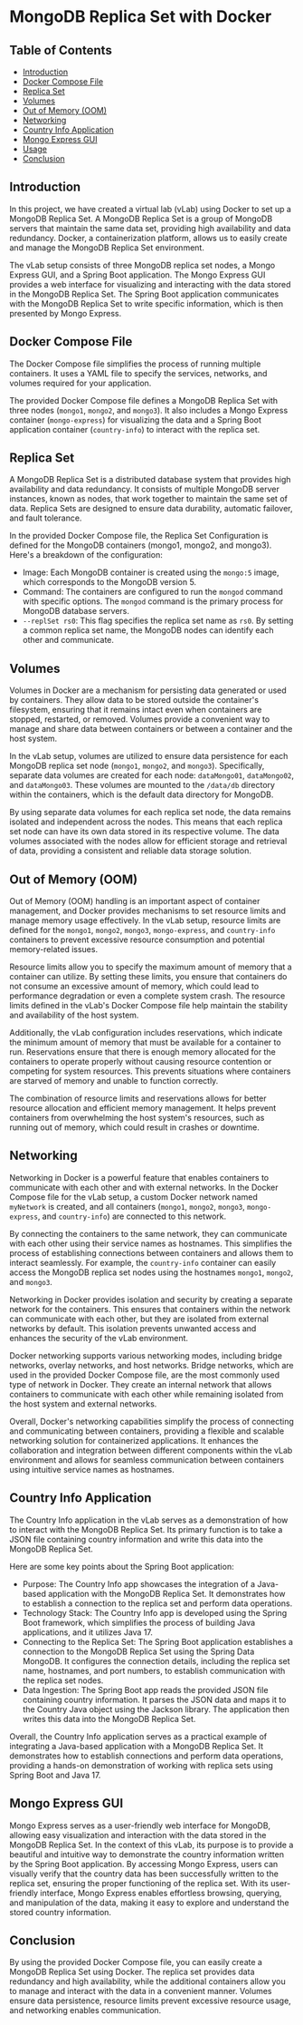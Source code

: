 # MongoDB Replica Set with Docker

<!-- Table of Contents -->
## Table of Contents
- [Introduction](#introduction)
- [Docker Compose File](#docker-compose-file)
- [Replica Set](#replica-set)
- [Volumes](#volumes)
- [Out of Memory (OOM)](#out-of-memory-oom)
- [Networking](#networking)
- [Country Info Application](#country-info-application)
- [Mongo Express GUI](#mongo-express-gui)
- [Usage](#usage)
- [Conclusion](#conclusion)

<!-- Introduction -->
## Introduction
In this project, we have created a virtual lab (vLab) using Docker to set up a MongoDB Replica Set. A MongoDB Replica Set is a group of MongoDB servers that maintain the same data set, providing high availability and data redundancy. Docker, a containerization platform, allows us to easily create and manage the MongoDB Replica Set environment.

The vLab setup consists of three MongoDB replica set nodes, a Mongo Express GUI, and a Spring Boot application. The Mongo Express GUI provides a web interface for visualizing and interacting with the data stored in the MongoDB Replica Set. The Spring Boot application communicates with the MongoDB Replica Set to write specific information, which is then presented by Mongo Express.

<!-- Docker Compose File -->
## Docker Compose File
The Docker Compose file simplifies the process of running multiple containers. It uses a YAML file to specify the services, networks, and volumes required for your application.

The provided Docker Compose file defines a MongoDB Replica Set with three nodes (`mongo1`, `mongo2`, and `mongo3`). It also includes a Mongo Express container (`mongo-express`) for visualizing the data and a Spring Boot application container (`country-info`) to interact with the replica set.

<!-- Replica Set -->
## Replica Set
A MongoDB Replica Set is a distributed database system that provides high availability and data redundancy. It consists of multiple MongoDB server instances, known as nodes, that work together to maintain the same set of data. Replica Sets are designed to ensure data durability, automatic failover, and fault tolerance.

In the provided Docker Compose file, the Replica Set Configuration is defined for the MongoDB containers (mongo1, mongo2, and mongo3). Here's a breakdown of the configuration:
- Image: Each MongoDB container is created using the `mongo:5` image, which corresponds to the MongoDB version 5.
- Command: The containers are configured to run the `mongod` command with specific options. The `mongod` command is the primary process for MongoDB database servers.
- `--replSet rs0`: This flag specifies the replica set name as `rs0`. By setting a common replica set name, the MongoDB nodes can identify each other and communicate.

<!-- Volumes -->
## Volumes
Volumes in Docker are a mechanism for persisting data generated or used by containers. They allow data to be stored outside the container's filesystem, ensuring that it remains intact even when containers are stopped, restarted, or removed. Volumes provide a convenient way to manage and share data between containers or between a container and the host system.

In the vLab setup, volumes are utilized to ensure data persistence for each MongoDB replica set node (`mongo1`, `mongo2`, and `mongo3`). Specifically, separate data volumes are created for each node: `dataMongo01`, `dataMongo02`, and `dataMongo03`. These volumes are mounted to the `/data/db` directory within the containers, which is the default data directory for MongoDB.

By using separate data volumes for each replica set node, the data remains isolated and independent across the nodes. This means that each replica set node can have its own data stored in its respective volume. The data volumes associated with the nodes allow for efficient storage and retrieval of data, providing a consistent and reliable data storage solution.

<!-- Out of Memory (OOM) -->
## Out of Memory (OOM)
Out of Memory (OOM) handling is an important aspect of container management, and Docker provides mechanisms to set resource limits and manage memory usage effectively. In the vLab setup, resource limits are defined for the `mongo1`, `mongo2`, `mongo3`, `mongo-express`, and `country-info` containers to prevent excessive resource consumption and potential memory-related issues.

Resource limits allow you to specify the maximum amount of memory that a container can utilize. By setting these limits, you ensure that containers do not consume an excessive amount of memory, which could lead to performance degradation or even a complete system crash. The resource limits defined in the vLab's Docker Compose file help maintain the stability and availability of the host system.

Additionally, the vLab configuration includes reservations, which indicate the minimum amount of memory that must be available for a container to run. Reservations ensure that there is enough memory allocated for the containers to operate properly without causing resource contention or competing for system resources. This prevents situations where containers are starved of memory and unable to function correctly.

The combination of resource limits and reservations allows for better resource allocation and efficient memory management. It helps prevent containers from overwhelming the host system's resources, such as running out of memory, which could result in crashes or downtime.

<!-- Networking -->
## Networking
Networking in Docker is a powerful feature that enables containers to communicate with each other and with external networks. In the Docker Compose file for the vLab setup, a custom Docker network named `myNetwork` is created, and all containers (`mongo1`, `mongo2`, `mongo3`, `mongo-express`, and `country-info`) are connected to this network.

By connecting the containers to the same network, they can communicate with each other using their service names as hostnames. This simplifies the process of establishing connections between containers and allows them to interact seamlessly. For example, the `country-info` container can easily access the MongoDB replica set nodes using the hostnames `mongo1`, `mongo2`, and `mongo3`.

Networking in Docker provides isolation and security by creating a separate network for the containers. This ensures that containers within the network can communicate with each other, but they are isolated from external networks by default. This isolation prevents unwanted access and enhances the security of the vLab environment.

Docker networking supports various networking modes, including bridge networks, overlay networks, and host networks. Bridge networks, which are used in the provided Docker Compose file, are the most commonly used type of network in Docker. They create an internal network that allows containers to communicate with each other while remaining isolated from the host system and external networks.

Overall, Docker's networking capabilities simplify the process of connecting and communicating between containers, providing a flexible and scalable networking solution for containerized applications. It enhances the collaboration and integration between different components within the vLab environment and allows for seamless communication between containers using intuitive service names as hostnames.

<!-- Country Info Application -->
## Country Info Application
The Country Info application in the vLab serves as a demonstration of how to interact with the MongoDB Replica Set. Its primary function is to take a JSON file containing country information and write this data into the MongoDB Replica Set.

Here are some key points about the Spring Boot application:
- Purpose: The Country Info app showcases the integration of a Java-based application with the MongoDB Replica Set. It demonstrates how to establish a connection to the replica set and perform data operations.
- Technology Stack: The Country Info app is developed using the Spring Boot framework, which simplifies the process of building Java applications, and it utilizes Java 17.
- Connecting to the Replica Set: The Spring Boot application establishes a connection to the MongoDB Replica Set using the Spring Data MongoDB. It configures the connection details, including the replica set name, hostnames, and port numbers, to establish communication with the replica set nodes.
- Data Ingestion: The Spring Boot app reads the provided JSON file containing country information. It parses the JSON data and maps it to the Country Java object using the Jackson library. The application then writes this data into the MongoDB Replica Set.

Overall, the Country Info application serves as a practical example of integrating a Java-based application with a MongoDB Replica Set. It demonstrates how to establish connections and perform data operations, providing a hands-on demonstration of working with replica sets using Spring Boot and Java 17.

<!-- Mongo Express GUI -->
## Mongo Express GUI
Mongo Express serves as a user-friendly web interface for MongoDB, allowing easy visualization and interaction with the data stored in the MongoDB Replica Set. In the context of this vLab, its purpose is to provide a beautiful and intuitive way to demonstrate the country information written by the Spring Boot application. By accessing Mongo Express, users can visually verify that the country data has been successfully written to the replica set, ensuring the proper functioning of the replica set. With its user-friendly interface, Mongo Express enables effortless browsing, querying, and manipulation of the data, making it easy to explore and understand the stored country information.

<!-- Conclusion -->
## Conclusion
By using the provided Docker Compose file, you can easily create a MongoDB Replica Set using Docker. The replica set provides data redundancy and high availability, while the additional containers allow you to manage and interact with the data in a convenient manner. Volumes ensure data persistence, resource limits prevent excessive resource usage, and networking enables communication.